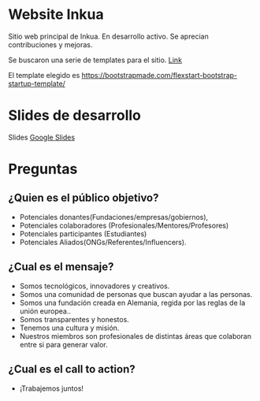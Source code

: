 # Website Inkua
Sitio web principal de Inkua. En desarrollo activo. Se aprecian contribuciones y mejoras. 

Se buscaron una serie de templates para el sitio. [Link](templates.md)

El template elegido es https://bootstrapmade.com/flexstart-bootstrap-startup-template/

# Slides de desarrollo
Slides [Google Slides](https://docs.google.com/presentation/d/1cEnodYumcF0q0fm9e7V1B6sZIS53u3Z7EYsKsigGEyM/edit#slide=id.g119e97526fe_0_56)

# Preguntas
## ¿Quien es el público objetivo? 
- Potenciales donantes(Fundaciones/empresas/gobiernos), 
- Potenciales colaboradores (Profesionales/Mentores/Profesores) 
- Potenciales participantes (Estudiantes)
- Potenciales Aliados(ONGs/Referentes/Influencers). 

## ¿Cual es el mensaje?
- Somos tecnológicos, innovadores y creativos.
- Somos una comunidad de personas que buscan ayudar a las personas.
- Somos una fundación creada en Alemania, regida por las reglas de la unión europea..
- Somos transparentes y honestos.
- Tenemos una cultura y misión.
- Nuestros miembros son profesionales de distintas áreas que colaboran entre si para generar valor. 

## ¿Cual es el call to action?
- ¡Trabajemos juntos!
